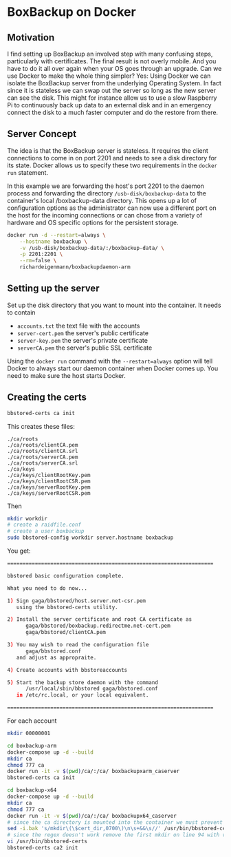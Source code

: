 # BoxBackup on Docker

## Motivation

I find setting up BoxBackup an involved step with many confusing steps, particularly 
with certificates. The final result is not overly mobile. And you have to do it all over 
again when your OS goes through an upgrade. Can we use Docker to make the 
whole thing simpler? Yes: Using Docker we can isolate the BoxBackup server from the 
underlying Operating System. In fact since it is stateless we can swap out the server
so long as the new server can see the disk. This might for instance allow us to 
use a slow Raspberry Pi to continuously back up data to an external disk and
in an emergency connect the disk to a much faster computer and do the restore from there.

## Server Concept

The idea is that the BoxBackup server is stateless. It requires the client connections
to come in on port 2201 and needs to see a disk directory for its state. Docker allows
us to specify these two requirements in the `docker run` statement.

In this example we are forwarding the host's port 2201 to the daemon process and
forwarding the directory `/usb-disk/boxbackup-data` to the container's local
/boxbackup-data directory. This opens up a lot of configuration options as the
administrator can now use a different port on the host for the incoming connections
or can chose from a variety of hardware and OS specific options for the persistent 
storage.

```bash
docker run -d --restart=always \
	--hostname boxbackup \
	-v /usb-disk/boxbackup-data/:/boxbackup-data/ \
	-p 2201:2201 \
	--rm=false \
	richardeigenmann/boxbackupdaemon-arm
```

## Setting up the server

Set up the disk directory that you want to mount into the container.
It needs to contain
* `accounts.txt` the text file with the accounts
* `server-cert.pem` the server's public certificate 
* `server-key.pem` the server's private certificate 
* `serverCA.pem` the server's public SSL certificate 

Using the `docker run` command with the `--restart=always` option will tell
Docker to always start our daemon container when Docker comes up. You need
to make sure the host starts Docker.

## Creating the certs

```bash
bbstored-certs ca init
```

This creates these files:

```
./ca/roots
./ca/roots/clientCA.pem
./ca/roots/clientCA.srl
./ca/roots/serverCA.pem
./ca/roots/serverCA.srl
./ca/keys
./ca/keys/clientRootKey.pem
./ca/keys/clientRootCSR.pem
./ca/keys/serverRootKey.pem
./ca/keys/serverRootCSR.pem
```

Then

```bash
mkdir workdir
# create a raidfile.conf
# create a user boxbackup
sudo bbstored-config workdir server.hostname boxbackup
```

You get:


```bash
===================================================================

bbstored basic configuration complete.

What you need to do now...

1) Sign gaga/bbstored/host.server.net-csr.pem
   using the bbstored-certs utility.

2) Install the server certificate and root CA certificate as
      gaga/bbstored/boxbackup.redirectme.net-cert.pem
      gaga/bbstored/clientCA.pem

3) You may wish to read the configuration file
      gaga/bbstored.conf
   and adjust as appropraite.

4) Create accounts with bbstoreaccounts

5) Start the backup store daemon with the command
      /usr/local/sbin/bbstored gaga/bbstored.conf
   in /etc/rc.local, or your local equivalent.

===================================================================
```


For each account
```bash
mkdir 00000001
```

```bash
cd boxbackup-arm
docker-compose up -d --build
mkdir ca
chmod 777 ca
docker run -it -v $(pwd)/ca/:/ca/ boxbackupxarm_caserver
bbstored-certs ca init
```


```bash
cd boxbackup-x64
docker-compose up -d --build
mkdir ca
chmod 777 ca
docker run -it -v $(pwd)/ca/:/ca/ boxbackupx64_caserver
# since the ca directory is mounted into the container we must prevent the script from creating it
sed -i.bak 's/mkdir\(\$cert_dir,0700\)\n\s+&&\s//' /usr/bin/bbstored-certs
# since the regex doesn't work remove the first mkdir on line 94 with vi
vi /usr/bin/bbstored-certs
bbstored-certs ca2 init
```
